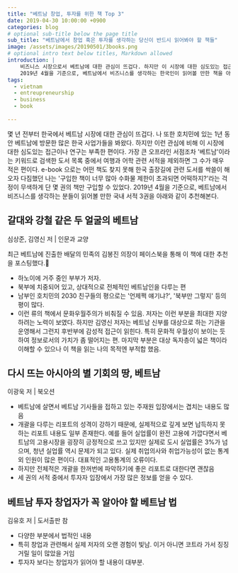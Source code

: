 ```yaml
---
title: "베트남 창업, 투자를 위한 책 Top 3"
date: 2019-04-30 10:00:00 +0900
categories: blog
# optional sub-title below the page title
sub_title: "베트남에서 창업 혹은 투자를 생각하는 당신이 반드시 읽어봐야 할 책들"
image: /assets/images/20190501/3books.png
# optional intro text below titles, Markdown allowed
introduction: |
    비즈니스 시장으로서 베트남에 대한 관심이 뜨겁다. 하지만 이 시장에 대한 심도있는 접근은 부족한 편이다.
    2019년 4월을 기준으로, 베트남에서 비즈니스를 생각하는 한국인이 읽어볼 만한 책을 아래와 같이 추천해본다.
tags:
  - vietnam
  - entreupreneurship
  - business
  - book
  
---
```

몇 년 전부터 한국에서 베트남 시장에 대한 관심이 뜨겁다. 나 또한 호치민에 있는 1년 동안 베트남에 방문한 많은 한국 사업가들을 봐왔다. 하지만 이런 관심에 비해 이 시장에 대한 심도있는 접근이나 연구는 부족한 편이다. 가장 큰 오프라인 서점조차 '베트남'이라는 키워드로 검색한 도서 목록 중에서 여행과 어학 관련 서적을 제외하면 그 수가 매우 적은 편이다. e-book 으로는 어떤 책도 찾지 못해 한국 출장길에 관련 도서를 싹쓸이 해오자 다짐했던 나는 '구입한 책이 너무 많아 수화물 제한이 초과되면 어떡하지?'라는 걱정이 무색하게 단 몇 권의 책만 구입할 수 있었다. 2019년 4월을 기준으로, 베트남에서 비즈니스를 생각하는 분들이 읽어볼 만한 국내 서적 3권을 아래와 같이 추천해본다.

## 갈대와 강철 같은 두 얼굴의 베트남
심상준, 김영신 저 | 인문과 교양

최근 베트남에 진출한 배달의 민족의 김봉진 의장이 페이스북을 통해 이 책에 대한 추천을 포스팅했다.
- 하노이에 거주 중인 부부가 저자.
- 북부에 치중되어 있고, 상대적으로 전체적인 베트남인을 다루는 편
- 남부인 호치민의 2030 친구들의 평으로는 '언제쩍 얘기냐?', '북부만 그렇지' 등의 평이 많다.
- 이런 류의 책에서 문화우월주의가 비춰질 수 있음. 저자는 이런 부분을 최대한 지양하려는 노력이 보였다. 하지만 김영신 저자는 베트남 신부를 대상으로 하는 기관을 운영해서 그런지 후반부에 감성적 접근이 읽힌다. 특히 문화적 우월성이 보이는 듯하여 정보로서의 가치가 좀 떨어지는 편. 마지막 부분은 대상 독자층이 넓은 책이라 이해할 수 있으나 이 책을 읽는 나의 목적엔 부적합 했음. 

## 다시 뜨는 아시아의 별 기회의 땅, 베트남
이광욱 저 | 북오션
- 베트남에 살면서 베트남 기사들을 접하고 있는 주재원 입장에서는 겹치는 내용도 많음
- 개괄을 다루는 리포트의 성격이 강하기 때문에, 실제적으로 깊게 보면 납득하지 못하는 리포트 내용도 일부 존재한다. 예를 들어 실업률이 완전 고용에 가깝다면서 베트남의 고용시장을 굉장히 긍정적으로 쓰고 있지만 실제로 도시 실업률은 3%가 넘으며, 청년 실업률 역시 문제가 되고 있다. 실제 취업의사와 취업가능성이 없는 통계외 인원이 많은 편이다. 대표적인 고용통계의 오류이다.
- 하지만 전체적은 개괄을 한꺼번에 파악하기에 좋은 리포트로 대한다면 괜찮음
- 세 권의 서적 중에서 투자자 입장에서 가장 많은 정보를 얻을 수 있다.

## 베트남 투자 창업자가 꼭 알아야 할 베트남 법
김유호 저 | 도서출판 참
- 다양한 부분에서 법적인 내용
- 특히 창업과 관련해서 실제 저자의 오랜 경험이 빛남. 이거 아니면 코트라 가서 징징거릴 일이 많았을 거임
- 투자자 보다는 창업자가 읽어야 할 내용이 대부분.